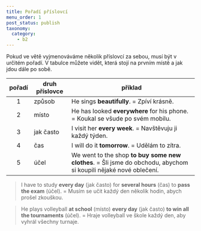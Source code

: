 ```yaml
---
title: Pořadí příslovcí
menu_order: 1
post_status: publish
taxonomy:
  category:
    - b2
---
```


Pokud ve větě vyjmenováváme několik příslovcí za sebou, musí být v určitém pořadí. V tabulce můžete vidět, která stojí na prvním místě a jak jdou dále po sobě.

| pořadí | druh příslovce | příklad                                                                                                          |
| :----: | -------------- | ---------------------------------------------------------------------------------------------------------------- |
|   1    | způsob         | He sings **beautifully**. = Zpíví krásně.                                                                        |
|   2    | místo          | He has looked **everywhere** for his phone. = Koukal se všude po svém mobilu.                                    |
|   3    | jak často      | I visit her **every week**. = Navštěvuju ji každý týden.                                                         |
|   4    | čas            | I will do it **tomorrow**. = Udělám to zítra.                                                                    |
|   5    | účel           | We went to the shop **to buy some new clothes**. = Šli jsme do obchodu, abychom si koupili nějaké nové oblečení. |

> I have to study **every day** (jak často) for **several hours** (čas) to **pass the exam** (účel). = Musím se učit každý den několik hodin, abych prošel zkouškou.

> He plays volleyball **at school** (místo) **every day** (jak často) **to win all the tournaments** (účel). = Hraje volleyball ve škole každý den, aby vyhrál všechny turnaje.
